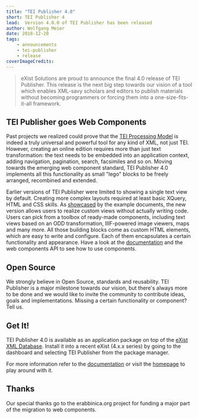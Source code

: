 ```yaml
---
title: "TEI Publisher 4.0"
short: TEI Publisher 4
lead:  Version 4.0.0 of TEI Publisher has been released
author: Wolfgang Meier
date: 2018-12-20
tags:
    - announcements
    - tei-publisher
    - release
coverImageCredits: 
---
```


> eXist Solutions are proud to announce the final 4.0 release of TEI
> Publisher. This release is the next big step towards our vision of a
> tool which enables XML-savy scholars and editors to publish materials
> without becoming programmers or forcing them into a one-size-fits-it-all
> framework.

## TEI Publisher goes Web Components

Past projects we realized could prove that the [TEI Processing
Model](http://www.tei-c.org/release/doc/tei-p5-doc/de/html/TD.html#TDPM)
is indeed a truly universal and powerful tool for any kind of XML, not
just TEI. However, creating an online edition requires more than just
text transformation: the text needs to be embedded into an application
context, adding navigation, pagination, search, facsimiles and so on.
Moving towards the emerging web component standard, TEI Publisher 4.0
implements all this functionality as small "lego" blocks to be freely
arranged, recombined and extended.

Earlier versions of TEI Publisher were limited to showing a single text
view by default. Creating more complex layouts required at least basic
XQuery, HTML and CSS skills. As
[showcased](https://teipublisher.com/exist/apps/tei-publisher/index.html)
by the example documents, the new version allows users to realize custom
views without actually writing code. Users can pick from a toolbox of
ready-made components, including text views based on an ODD
transformation, IIIF-powered image viewers, maps and many more. All
those building blocks come as custom HTML elements, which are easy to
write and configure. Each of them encapsulates a certain functionality
and appearance. Have a look at the
[documentation](https://teipublisher.com/exist/apps/tei-publisher/doc/documentation.xml?id=webcomponents)
and the web components API to see how to use components.

## Open Source

We strongly believe in Open Source, standards and reusability. TEI
Publisher is a major milestone towards our vision, but there's always
more to be done and we would like to invite the community to contribute
ideas, goals and implementations. Missing a certain functionality or
component? Tell us.

## Get It!

TEI Publisher 4.0 is available as an application package on top of the
[eXist XML Database](https://exist-db.org). Install it into a recent
eXist (4.x.x series) by going to the dashboard and selecting TEI
Publisher from the package manager.

For more information refer to the
[documentation](https://teipublisher.com/exist/apps/tei-publisher/doc/documentation.xml)
or visit the [homepage](https://teipublisher.com) to play around with
it.

## Thanks

Our special thanks go to the erabbinica.org project for funding a major
part of the migration to web components.

